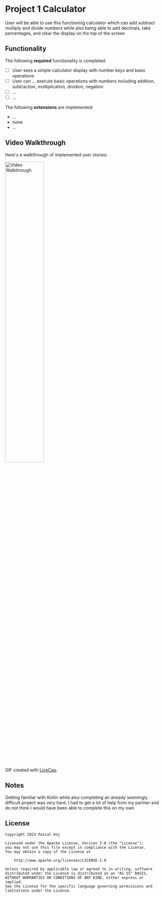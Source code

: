 # Project 1 Calculator

User will be able to use this functioning calculator which can add subtract multiply and divide numbers while also being
able to add decimals, take percentages, and clear the display on the top of the screen

## Functionality

The following **required** functionality is completed:

* [ ] User sees a simple calculator display with number keys and basic operations
* [ ] User can ... execute basic operations with numbers including addition, subtraction, multiplication, dividion, negation
* [ ] ...
* [ ] ...

The following **extensions** are implemented:

* ...
* none
* ...

## Video Walkthrough

Here's a walkthrough of implemented user stories:

<img src='walkthrough.gif' title='Video Walkthrough' width='50%' alt='Video Walkthrough' />

GIF created with [LiceCap](http://www.cockos.com/licecap/).

## Notes

Getting familiar with Kotlin while also completing an already seemingly difficult project was very hard. I had
to get a lot of help from my partner and do not think I would have been able to complete this on my own

## License

    Copyright 2023 Pascal Koj

    Licensed under the Apache License, Version 2.0 (the "License");
    you may not use this file except in compliance with the License.
    You may obtain a copy of the License at

        http://www.apache.org/licenses/LICENSE-2.0

    Unless required by applicable law or agreed to in writing, software
    distributed under the License is distributed on an "AS IS" BASIS,
    WITHOUT WARRANTIES OR CONDITIONS OF ANY KIND, either express or implied.
    See the License for the specific language governing permissions and
    limitations under the License.
